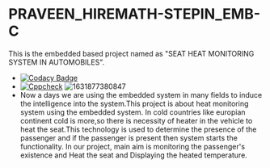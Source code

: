 # PRAVEEN_HIREMATH-STEPIN_EMB-C
  This is the embedded based project named as "SEAT HEAT MONITORING SYSTEM IN AUTOMOBILES".
 - [![Codacy Badge](https://app.codacy.com/project/badge/Grade/400e472b00504e46ae19271fa7604f56)](https://www.codacy.com/gh/praveen-1999-dot/PRAVEEN_HIREMATH-STEPIN_EMB-C/dashboard?utm_source=github.com&amp;utm_medium=referral&amp;utm_content=praveen-1999-dot/PRAVEEN_HIREMATH-STEPIN_EMB-C&amp;utm_campaign=Badge_Grade)
 -  [![Cppcheck](https://github.com/praveen-1999-dot/PRAVEEN_HIREMATH-STEPIN_EMB-C/actions/workflows/Codequality.yml/badge.svg)](https://github.com/praveen-1999-dot/PRAVEEN_HIREMATH-STEPIN_EMB-C/actions/workflows/Codequality.yml)
  ![1631877380847](https://user-images.githubusercontent.com/57836094/133775559-286eaef3-8ef2-43f2-83c9-7c9c6ad67ad3.jpg)
 - Now a days we are using the embedded system in many fields to induce the intelligence into the system.This project is about heat monitoring system using the embedded system. In cold countries like europian continent cold is more,so there is necessity of heater in the vehicle to heat the seat.This technology is used to determine the presence of the passenger and if the passenger is present then system starts the functionality. In our project, main aim is monitoring the passenger's existence and Heat the seat and Displaying the heated temperature.
